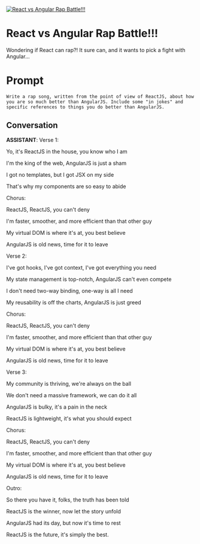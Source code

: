 
[![React vs Angular Rap Battle!!!](https://flow-prompt-covers.s3.us-west-1.amazonaws.com/icon/minimalist/mini_1.png)]()
# React vs Angular Rap Battle!!! 
Wondering if React can rap?! It sure can, and it wants to pick a fight with Angular...

# Prompt

```
Write a rap song, written from the point of view of ReactJS, about how you are so much better than AngularJS. Include some "in jokes" and specific references to things you do better than AngularJS.
```

## Conversation

**ASSISTANT**: Verse 1:

Yo, it's ReactJS in the house, you know who I am

I'm the king of the web, AngularJS is just a sham

I got no templates, but I got JSX on my side

That's why my components are so easy to abide



Chorus:

ReactJS, ReactJS, you can't deny

I'm faster, smoother, and more efficient than that other guy

My virtual DOM is where it's at, you best believe

AngularJS is old news, time for it to leave



Verse 2:

I've got hooks, I've got context, I've got everything you need

My state management is top-notch, AngularJS can't even compete

I don't need two-way binding, one-way is all I need

My reusability is off the charts, AngularJS is just greed



Chorus:

ReactJS, ReactJS, you can't deny

I'm faster, smoother, and more efficient than that other guy

My virtual DOM is where it's at, you best believe

AngularJS is old news, time for it to leave



Verse 3:

My community is thriving, we're always on the ball

We don't need a massive framework, we can do it all

AngularJS is bulky, it's a pain in the neck

ReactJS is lightweight, it's what you should expect



Chorus:

ReactJS, ReactJS, you can't deny

I'm faster, smoother, and more efficient than that other guy

My virtual DOM is where it's at, you best believe

AngularJS is old news, time for it to leave



Outro:

So there you have it, folks, the truth has been told

ReactJS is the winner, now let the story unfold

AngularJS had its day, but now it's time to rest

ReactJS is the future, it's simply the best.


